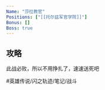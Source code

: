 ```yaml
---
Name: "莎拉教官"
Positions: ["[[托尔兹军官学院]]"]
Bonus: []
Boss: true
---
```


## 攻略
此战必败，所以不用挣扎了，速速送死吧

#英雄传说/闪之轨迹/笔记/战斗